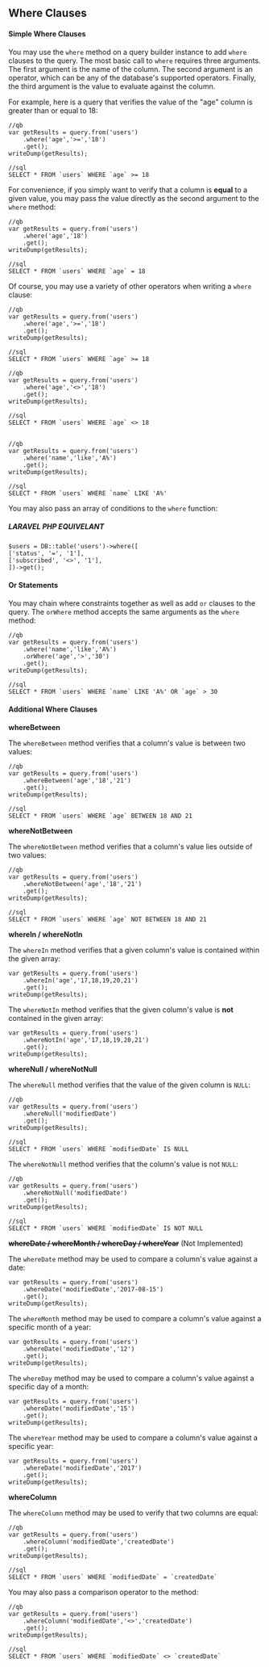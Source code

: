 ## Where Clauses

#### Simple Where Clauses

You may use the `where` method on a query builder instance to add `where` clauses to the query. The most basic call to `where` requires three arguments. The first argument is the name of the column. The second argument is an operator, which can be any of the database's supported operators. Finally, the third argument is the value to evaluate against the column.

For example, here is a query that verifies the value of the "age" column is greater than or equal to 18:
```
//qb
var getResults = query.from('users')
    .where('age','>=','18')
    .get();
writeDump(getResults);

//sql
SELECT * FROM `users` WHERE `age` >= 18
```


For convenience, if you simply want to verify that a column is **equal** to a given value, you may pass the value directly as the second argument to the `where` method:
```
//qb
var getResults = query.from('users')
    .where('age','18')
    .get();
writeDump(getResults);

//sql
SELECT * FROM `users` WHERE `age` = 18
```


Of course, you may use a variety of other operators when writing a `where` clause:


```
//qb
var getResults = query.from('users')
    .where('age','>=','18')
    .get();
writeDump(getResults);

//sql
SELECT * FROM `users` WHERE `age` >= 18

//qb
var getResults = query.from('users')
    .where('age','<>','18')
    .get();
writeDump(getResults);

//sql
SELECT * FROM `users` WHERE `age` <> 18


//qb
var getResults = query.from('users')
    .where('name','like','A%')
    .get();
writeDump(getResults);

//sql
SELECT * FROM `users` WHERE `name` LIKE 'A%'

```

You may also pass an array of conditions to the `where` function:

##### LARAVEL PHP EQUIVELANT
```
$users = DB::table('users')->where([
['status', '=', '1'],
['subscribed', '<>', '1'],
])->get();
```

#### Or Statements

You may chain where constraints together as well as add `or` clauses to the query. The `orWhere` method accepts the same arguments as the `where` method:


```
//qb
var getResults = query.from('users')
    .where('name','like','A%')
    .orWhere('age','>','30')
    .get();
writeDump(getResults);

//sql
SELECT * FROM `users` WHERE `name` LIKE 'A%' OR `age` > 30
```
#### Additional Where Clauses

**whereBetween**

The `whereBetween` method verifies that a column's value is between two values:

```
//qb
var getResults = query.from('users')
    .whereBetween('age','18','21')
    .get();
writeDump(getResults);

//sql
SELECT * FROM `users` WHERE `age` BETWEEN 18 AND 21
```
**whereNotBetween**

The `whereNotBetween` method verifies that a column's value lies outside of two values:

```
//qb
var getResults = query.from('users')
    .whereNotBetween('age','18','21')
    .get();
writeDump(getResults);

//sql
SELECT * FROM `users` WHERE `age` NOT BETWEEN 18 AND 21

```


**whereIn / whereNotIn**

The `whereIn` method verifies that a given column's value is contained within the given array:

```
var getResults = query.from('users')
    .whereIn('age','17,18,19,20,21')
    .get();
writeDump(getResults);
```

The `whereNotIn` method verifies that the given column's value is **not** contained in the given array:


```
var getResults = query.from('users')
    .whereNotIn('age','17,18,19,20,21')
    .get();
writeDump(getResults);
```


**whereNull / whereNotNull**

The `whereNull` method verifies that the value of the given column is `NULL`:

```
//qb
var getResults = query.from('users')
    .whereNull('modifiedDate')
    .get();
writeDump(getResults);

//sql
SELECT * FROM `users` WHERE `modifiedDate` IS NULL
```

The `whereNotNull` method verifies that the column's value is not `NULL`:


```
//qb
var getResults = query.from('users')
    .whereNotNull('modifiedDate')
    .get();
writeDump(getResults);

//sql
SELECT * FROM `users` WHERE `modifiedDate` IS NOT NULL
```

~~**whereDate / whereMonth / whereDay / whereYear**~~ (Not Implemented)



The `whereDate` method may be used to compare a column's value against a date:

```
var getResults = query.from('users')
    .whereDate('modifiedDate','2017-08-15')
    .get();
writeDump(getResults);
```

The `whereMonth` method may be used to compare a column's value against a specific month of a year:

```
var getResults = query.from('users')
    .whereDate('modifiedDate','12')
    .get();
writeDump(getResults);
```



The `whereDay` method may be used to compare a column's value against a specific day of a month:

```
var getResults = query.from('users')
    .whereDate('modifiedDate','15')
    .get();
writeDump(getResults);
```



The `whereYear` method may be used to compare a column's value against a specific year:

```
var getResults = query.from('users')
    .whereDate('modifiedDate','2017')
    .get();
writeDump(getResults);
```



**whereColumn**

The `whereColumn` method may be used to verify that two columns are equal:

```
//qb
var getResults = query.from('users')
    .whereColumn('modifiedDate','createdDate')
    .get();
writeDump(getResults);

//sql
SELECT * FROM `users` WHERE `modifiedDate` = `createdDate`
```

You may also pass a comparison operator to the method:

```
//qb
var getResults = query.from('users')
    .whereColumn('modifiedDate','<>','createdDate')
    .get();
writeDump(getResults);

//sql
SELECT * FROM `users` WHERE `modifiedDate` <> `createdDate`
```



